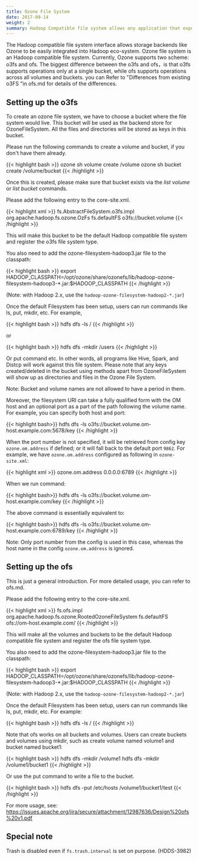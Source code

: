 ```yaml
---
title: Ozone File System
date: 2017-09-14
weight: 2
summary: Hadoop Compatible file system allows any application that expects an HDFS like interface to work against Ozone with zero changes. Frameworks like Apache Spark, YARN and Hive work against Ozone without needing any change.
---
```

<!---
  Licensed to the Apache Software Foundation (ASF) under one or more
  contributor license agreements.  See the NOTICE file distributed with
  this work for additional information regarding copyright ownership.
  The ASF licenses this file to You under the Apache License, Version 2.0
  (the "License"); you may not use this file except in compliance with
  the License.  You may obtain a copy of the License at

      http://www.apache.org/licenses/LICENSE-2.0

  Unless required by applicable law or agreed to in writing, software
  distributed under the License is distributed on an "AS IS" BASIS,
  WITHOUT WARRANTIES OR CONDITIONS OF ANY KIND, either express or implied.
  See the License for the specific language governing permissions and
  limitations under the License.
-->

The Hadoop compatible file system interface allows storage backends like Ozone
to be easily integrated into Hadoop eco-system.  Ozone file system is an
Hadoop compatible file system. Currently, Ozone supports two scheme: o3fs and ofs.
The biggest difference between the o3fs and ofs，is that o3fs supports operations 
only at a single bucket, while ofs supports operations across all volumes and buckets.
you can Refer to "Differences from existing o3FS "in ofs.md for details of the differences.

## Setting up the o3fs

To create an ozone file system, we have to choose a bucket where the file system would live. This bucket will be used as the backend store for OzoneFileSystem. All the files and directories will be stored as keys in this bucket.

Please run the following commands to create a volume and bucket, if you don't have them already.

{{< highlight bash >}}
ozone sh volume create /volume
ozone sh bucket create /volume/bucket
{{< /highlight >}}

Once this is created, please make sure that bucket exists via the _list volume_ or _list bucket_ commands.

Please add the following entry to the core-site.xml.

{{< highlight xml >}}
<property>
  <name>fs.AbstractFileSystem.o3fs.impl</name>
  <value>org.apache.hadoop.fs.ozone.OzFs</value>
</property>
<property>
  <name>fs.defaultFS</name>
  <value>o3fs://bucket.volume</value>
</property>
{{< /highlight >}}

This will make this bucket to be the default Hadoop compatible file system and register the o3fs file system type.

You also need to add the ozone-filesystem-hadoop3.jar file to the classpath:

{{< highlight bash >}}
export HADOOP_CLASSPATH=/opt/ozone/share/ozonefs/lib/hadoop-ozone-filesystem-hadoop3-*.jar:$HADOOP_CLASSPATH
{{< /highlight >}}

(Note: with Hadoop 2.x, use the `hadoop-ozone-filesystem-hadoop2-*.jar`)

Once the default Filesystem has been setup, users can run commands like ls, put, mkdir, etc.
For example,

{{< highlight bash >}}
hdfs dfs -ls /
{{< /highlight >}}

or

{{< highlight bash >}}
hdfs dfs -mkdir /users
{{< /highlight >}}


Or put command etc. In other words, all programs like Hive, Spark, and Distcp will work against this file system.
Please note that any keys created/deleted in the bucket using methods apart from OzoneFileSystem will show up as directories and files in the Ozone File System.

Note: Bucket and volume names are not allowed to have a period in them.

Moreover, the filesystem URI can take a fully qualified form with the OM host and an optional port as a part of the path following the volume name.
For example, you can specify both host and port:

{{< highlight bash>}}
hdfs dfs -ls o3fs://bucket.volume.om-host.example.com:5678/key
{{< /highlight >}}

When the port number is not specified, it will be retrieved from config key `ozone.om.address`
if defined; or it will fall back to the default port `9862`.
For example, we have `ozone.om.address` configured as following in `ozone-site.xml`:

{{< highlight xml >}}
  <property>
    <name>ozone.om.address</name>
    <value>0.0.0.0:6789</value>
  </property>
{{< /highlight >}}

When we run command:

{{< highlight bash>}}
hdfs dfs -ls o3fs://bucket.volume.om-host.example.com/key
{{< /highlight >}}

The above command is essentially equivalent to:

{{< highlight bash>}}
hdfs dfs -ls o3fs://bucket.volume.om-host.example.com:6789/key
{{< /highlight >}}

Note: Only port number from the config is used in this case, 
whereas the host name in the config `ozone.om.address` is ignored.

## Setting up the ofs
This is just a general introduction. For more detailed usage, you can refer to ofs.md.

Please add the following entry to the core-site.xml.

{{< highlight xml >}}
<property>
  <name>fs.ofs.impl</name>
  <value>org.apache.hadoop.fs.ozone.RootedOzoneFileSystem</value>
</property>
<property>
  <name>fs.defaultFS</name>
  <value>ofs://om-host.example.com/</value>
</property>
{{< /highlight >}}

This will make all the volumes and buckets to be the default Hadoop compatible file system and register the ofs file system type.

You also need to add the ozone-filesystem-hadoop3.jar file to the classpath:

{{< highlight bash >}}
export HADOOP_CLASSPATH=/opt/ozone/share/ozonefs/lib/hadoop-ozone-filesystem-hadoop3-*.jar:$HADOOP_CLASSPATH
{{< /highlight >}}

(Note: with Hadoop 2.x, use the `hadoop-ozone-filesystem-hadoop2-*.jar`)

Once the default Filesystem has been setup, users can run commands like ls, put, mkdir, etc.
For example:

{{< highlight bash >}}
hdfs dfs -ls /
{{< /highlight >}}

Note that ofs works on all buckets and volumes. Users can create buckets and volumes using mkdir, such as create volume named volume1 and  bucket named bucket1:

{{< highlight bash >}}
hdfs dfs -mkdir /volume1
hdfs dfs -mkdir /volume1/bucket1
{{< /highlight >}}


Or use the put command to write a file to the bucket.

{{< highlight bash >}}
hdfs dfs -put /etc/hosts /volume1/bucket1/test
{{< /highlight >}}

For more usage, see: https://issues.apache.org/jira/secure/attachment/12987636/Design%20ofs%20v1.pdf

## Special note

Trash is disabled even if `fs.trash.interval` is set on purpose. (HDDS-3982)
